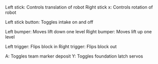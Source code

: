 Left stick:    Controls translation of robot
Right stick x: Controls rotation of robot

Left stick button: Toggles intake on and off

Left bumper: Moves lift down one level
Right bumper: Moves lift up one level

Left trigger: Flips block in
Right trigger: Flips block out

A: Toggles team marker deposit
Y: Toggles foundation latch servos